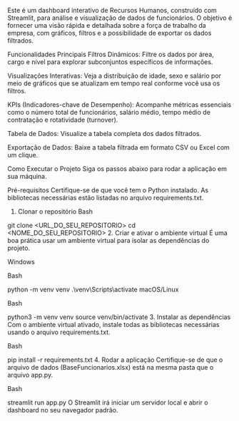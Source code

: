 Este é um dashboard interativo de Recursos Humanos, construído com Streamlit, para análise e visualização de dados de funcionários. O objetivo é fornecer uma visão rápida e detalhada sobre a força de trabalho da empresa, com gráficos, filtros e a possibilidade de exportar os dados filtrados.

Funcionalidades Principais
Filtros Dinâmicos: Filtre os dados por área, cargo e nível para explorar subconjuntos específicos de informações.

Visualizações Interativas: Veja a distribuição de idade, sexo e salário por meio de gráficos que se atualizam em tempo real conforme você usa os filtros.

KPIs (Indicadores-chave de Desempenho): Acompanhe métricas essenciais como o número total de funcionários, salário médio, tempo médio de contratação e rotatividade (turnover).

Tabela de Dados: Visualize a tabela completa dos dados filtrados.

Exportação de Dados: Baixe a tabela filtrada em formato CSV ou Excel com um clique.

Como Executar o Projeto
Siga os passos abaixo para rodar a aplicação em sua máquina.

Pré-requisitos
Certifique-se de que você tem o Python instalado. As bibliotecas necessárias estão listadas no arquivo requirements.txt.

1. Clonar o repositório
Bash

git clone <URL_DO_SEU_REPOSITORIO>
cd <NOME_DO_SEU_REPOSITORIO>
2. Criar e ativar o ambiente virtual
É uma boa prática usar um ambiente virtual para isolar as dependências do projeto.

Windows

Bash

python -m venv venv
.\venv\Scripts\activate
macOS/Linux

Bash

python3 -m venv venv
source venv/bin/activate
3. Instalar as dependências
Com o ambiente virtual ativado, instale todas as bibliotecas necessárias usando o arquivo requirements.txt.

Bash

pip install -r requirements.txt
4. Rodar a aplicação
Certifique-se de que o arquivo de dados (BaseFuncionarios.xlsx) está na mesma pasta que o arquivo app.py.

Bash

streamlit run app.py
O Streamlit irá iniciar um servidor local e abrir o dashboard no seu navegador padrão.
